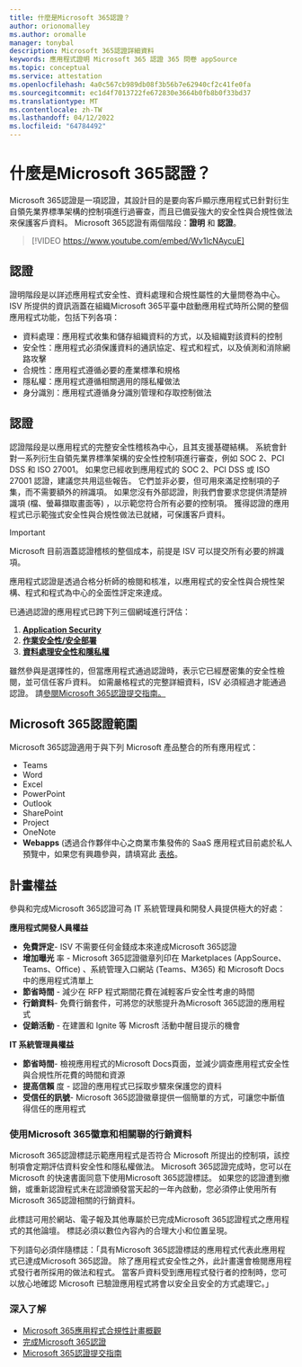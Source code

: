 ```yaml
---
title: 什麼是Microsoft 365認證？
author: orionomalley
ms.author: oromalle
manager: tonybal
description: Microsoft 365認證詳細資料
keywords: 應用程式證明 Microsoft 365 認證 365 問卷 appSource
ms.topic: conceptual
ms.service: attestation
ms.openlocfilehash: 4a0c567cb989db08f3b56b7e62940cf2c41fe0fa
ms.sourcegitcommit: ec1d4f7013722fe672830e3664b0fb8b0f33bd37
ms.translationtype: MT
ms.contentlocale: zh-TW
ms.lasthandoff: 04/12/2022
ms.locfileid: "64784492"
---
```

# <a name="what-is-microsoft-365-certification"></a>什麼是Microsoft 365認證？

Microsoft 365認證是一項認證，其設計目的是要向客戶顯示應用程式已針對衍生自領先業界標準架構的控制項進行過審查，而且已備妥強大的安全性與合規性做法來保護客戶資料。 Microsoft 365認證有兩個階段：**證明** 和 **認證**。

>[!VIDEO https://www.youtube.com/embed/Wv1lcNAycuE]


## <a name="attestation"></a>認證

證明階段是以詳述應用程式安全性、資料處理和合規性屬性的大量問卷為中心。 ISV 所提供的資訊涵蓋在組織Microsoft 365平臺中啟動應用程式時所公開的整個應用程式功能，包括下列各項：

- 資料處理：應用程式收集和儲存組織資料的方式，以及組織對該資料的控制
- 安全性：應用程式必須保護資料的通訊協定、程式和程式，以及偵測和消除網路攻擊
- 合規性：應用程式遵循必要的產業標準和規格
- 隱私權：應用程式遵循相關適用的隱私權做法
- 身分識別：應用程式遵循身分識別管理和存取控制做法


## <a name="certification"></a>認證

認證階段是以應用程式的完整安全性稽核為中心，且其支援基礎結構。 系統會針對一系列衍生自領先業界標準架構的安全性控制項進行審查，例如 SOC 2、PCI DSS 和 ISO 27001。 如果您已經收到應用程式的 SOC 2、PCI DSS 或 ISO 27001 認證，建議您共用這些報告。 它們並非必要，但可用來滿足控制項的子集，而不需要額外的辨識項。 如果您沒有外部認證，則我們會要求您提供清楚辨識項 (檔、螢幕擷取畫面等) ，以示範您符合所有必要的控制項。 獲得認證的應用程式已示範強式安全性與合規性做法已就緒，可保護客戶資料。 

> [!IMPORTANT]
> Microsoft 目前涵蓋認證稽核的整個成本，前提是 ISV 可以提交所有必要的辨識項。

應用程式認證是透過合格分析師的檢閱和核准，以應用程式的安全性與合規性架構、程式和程式為中心的全面性評定來達成。 

已通過認證的應用程式已跨下列三個網域進行評估：
1.  [**Application Security**](/microsoft-365-app-certification/docs/certification-submission-guide#application-security)
1.  [**作業安全性/安全部署**](/microsoft-365-app-certification/docs/certification-submission-guide#operational-security)
1.  [**資料處理安全性和隱私權**](/microsoft-365-app-certification/docs/certification-submission-guide#data-handling-security-and-privacy)

雖然參與是選擇性的，但當應用程式通過認證時，表示它已經歷密集的安全性檢閱，並可信任客戶資料。 如需嚴格程式的完整詳細資料，ISV 必須經過才能通過認證。 請[參閱Microsoft 365認證提交指南。](/microsoft-365-app-certification/docs/certification-submission-guide)

## <a name="microsoft-365-certification-scope"></a>Microsoft 365認證範圍

Microsoft 365認證適用于與下列 Microsoft 產品整合的所有應用程式：
- Teams
- Word
- Excel
- PowerPoint
- Outlook
- SharePoint
- Project
- OneNote
- **Webapps** (透過合作夥伴中心之商業市集發佈的 SaaS 應用程式目前處於私人預覽中，如果您有興趣參與，請填寫此 [表格](https://forms.microsoft.com/Pages/ResponsePage.aspx?id=v4j5cvGGr0GRqy180BHbR3Om82jEdWlAkFiVJRhmM_xUQkY0SjVVOVVLR0RUN0RYNlRWMDRTSjVQRy4u)。

## <a name="program-benefits"></a>計畫權益
參與和完成Microsoft 365認證可為 IT 系統管理員和開發人員提供極大的好處：

**應用程式開發人員權益**
-   **免費評定**- ISV 不需要任何金錢成本來達成Microsoft 365認證
-   **增加曝光** 率 - Microsoft 365認證徽章列印在 Marketplaces (AppSource、Teams、Office) 、系統管理入口網站 (Teams、M365) 和 Microsoft Docs 中的應用程式清單上
-   **節省時間** - 減少在 RFP 程式期間花費在減輕客戶安全性考慮的時間 
- **行銷資料**- 免費行銷套件，可將您的狀態提升為Microsoft 365認證的應用程式
- **促銷活動** - 在建置和 Ignite 等 Microsft 活動中醒目提示的機會

**IT 系統管理員權益**
- **節省時間**- 檢視應用程式的Microsoft Docs頁面，並減少調查應用程式安全性與合規性所花費的時間和資源 
-   **提高信賴** 度 - 認證的應用程式已採取步驟來保護您的資料 
-   **受信任的訊號**- Microsoft 365認證徽章提供一個簡單的方式，可讓您中斷值得信任的應用程式


### <a name="using-the-microsoft-365-badge-and-associated-marketing-materials"></a>使用Microsoft 365徽章和相關聯的行銷資料
Microsoft 365認證標誌示範應用程式是否符合 Microsoft 所提出的控制項，該控制項會定期評估資料安全性和隱私權做法。 Microsoft 365認證完成時，您可以在 Microsoft 的快速書面同意下使用Microsoft 365認證標誌。 如果您的認證遭到撤銷，或重新認證程式未在認證頒發當天起的一年內啟動，您必須停止使用所有Microsoft 365認證相關的行銷資料。 

此標誌可用於網站、電子報及其他專屬於已完成Microsoft 365認證程式之應用程式的其他論壇。 標誌必須以數位內容內的合理大小和位置呈現。 

下列語句必須伴隨標誌：「具有Microsoft 365認證標誌的應用程式代表此應用程式已達成Microsoft 365認證。 除了應用程式安全性之外，此計畫還會檢閱應用程式發行者所採用的做法和程式。 當客戶資料受到應用程式發行者的控制時，您可以放心地確認 Microsoft 已驗證應用程式將會以安全且安全的方式處理它。」


### <a name="learn-more"></a>深入了解
* [Microsoft 365應用程式合規性計畫概觀](~/overview.md)  
* [完成Microsoft 365認證](~/docs/certification.md)  
* [Microsoft 365認證提交指南](~/docs/certification-submission-guide.md)

